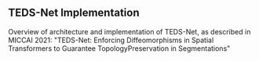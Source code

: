 ## TEDS-Net Implementation ##
Overview of architecture and implementation of TEDS-Net, as described in MICCAI 2021: "TEDS-Net: Enforcing Diffeomorphisms in Spatial Transformers to Guarantee TopologyPreservation in Segmentations"



